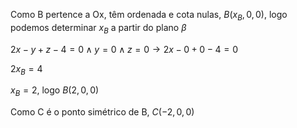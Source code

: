 Como B pertence a Ox, têm ordenada e cota nulas, $B(x_B,0,0)$, logo podemos determinar $x_B$ a partir do plano $\beta$

$2x-y+z-4=0 \land y=0 \land z=0 \rightarrow 2x-0+0-4=0$

$2x_B=4$

$x_B=2$, logo $B(2,0,0)$

Como C é o ponto simétrico de B, $C(-2,0,0)$